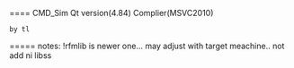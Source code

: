 ====
CMD_Sim Qt version(4.84) Complier(MSVC2010) 

    by tl

=====
notes:
     !rfmlib is newer one... may adjust with target meachine..
     not add ni libss

